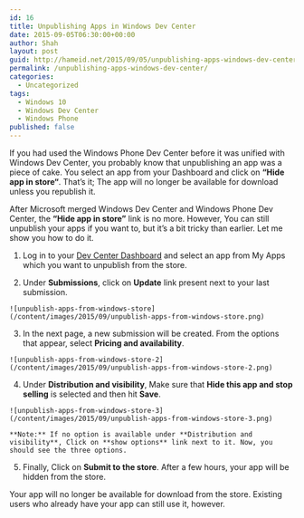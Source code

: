 ```yaml
---
id: 16
title: Unpublishing Apps in Windows Dev Center
date: 2015-09-05T06:30:00+00:00
author: Shah
layout: post
guid: http://hameid.net/2015/09/05/unpublishing-apps-windows-dev-center/
permalink: /unpublishing-apps-windows-dev-center/
categories:
  - Uncategorized
tags:
  - Windows 10
  - Windows Dev Center
  - Windows Phone
published: false
---
```

If you had used the Windows Phone Dev Center before it was unified with Windows Dev Center, you probably know that unpublishing an app was a piece of cake. You select an app from your Dashboard and click on **“Hide app in store“**. That’s it; The app will no longer be available for download unless you republish it.

After Microsoft merged Windows Dev Center and Windows Phone Dev Center, the **“Hide app in store”** link is no more. However, You can still unpublish your apps if you want to, but it’s a bit tricky than earlier. Let me show you how to do it.

  1. Log in to your [Dev Center Dashboard](https://dev.windows.com/en-us/overview) and select an app from My Apps which you want to unpublish from the store.

  2. Under **Submissions**, click on **Update** link present next to your last submission.
    
    ![unpublish-apps-from-windows-store](/content/images/2015/09/unpublish-apps-from-windows-store.png)

  3. In the next page, a new submission will be created. From the options that appear, select **Pricing and availability**.
    
    ![unpublish-apps-from-windows-store-2](/content/images/2015/09/unpublish-apps-from-windows-store-2.png)

  4. Under **Distribution and visibility**, Make sure that **Hide this app and stop selling** is selected and then hit **Save**.
    
    ![unpublish-apps-from-windows-store-3](/content/images/2015/09/unpublish-apps-from-windows-store-3.png)
    
    **Note:** If no option is available under **Distribution and visibility**, Click on **show options** link next to it. Now, you should see the three options.

  5. Finally, Click on **Submit to the store**. After a few hours, your app will be hidden from the store.

Your app will no longer be available for download from the store. Existing users who already have your app can still use it, however.